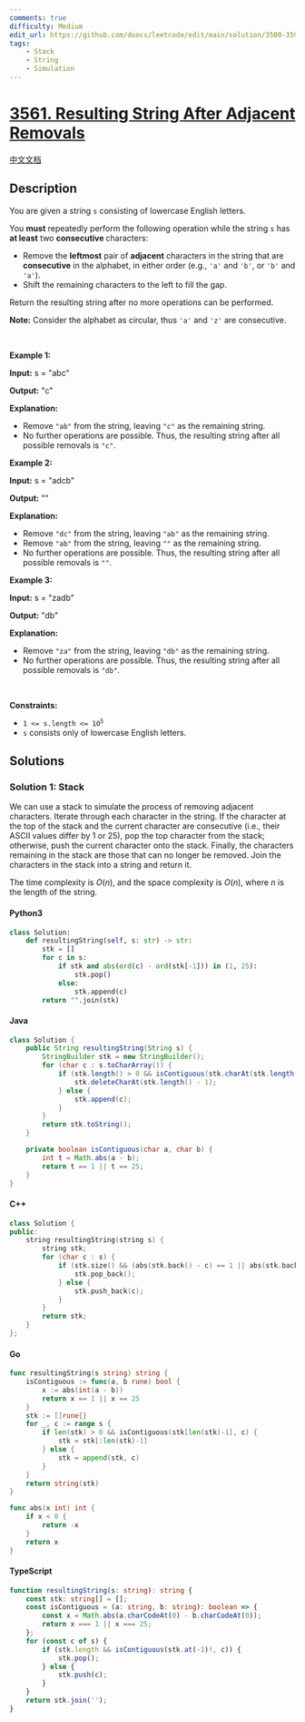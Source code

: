 ```yaml
---
comments: true
difficulty: Medium
edit_url: https://github.com/doocs/leetcode/edit/main/solution/3500-3599/3561.Resulting%20String%20After%20Adjacent%20Removals/README_EN.md
tags:
    - Stack
    - String
    - Simulation
---
```


<!-- problem:start -->

# [3561. Resulting String After Adjacent Removals](https://leetcode.com/problems/resulting-string-after-adjacent-removals)

[中文文档](/solution/3500-3599/3561.Resulting%20String%20After%20Adjacent%20Removals/README.md)

## Description

<!-- description:start -->

<p>You are given a string <code>s</code> consisting of lowercase English letters.</p>

<p>You <strong>must</strong> repeatedly perform the following operation while the string <code>s</code> has <strong>at least</strong> two <strong>consecutive </strong>characters:</p>

<ul>
	<li>Remove the <strong>leftmost</strong> pair of <strong>adjacent</strong> characters in the string that are <strong>consecutive</strong> in the alphabet, in either order (e.g., <code>&#39;a&#39;</code> and <code>&#39;b&#39;</code>, or <code>&#39;b&#39;</code> and <code>&#39;a&#39;</code>).</li>
	<li>Shift the remaining characters to the left to fill the gap.</li>
</ul>

<p>Return the resulting string after no more operations can be performed.</p>

<p><strong>Note:</strong> Consider the alphabet as circular, thus <code>&#39;a&#39;</code> and <code>&#39;z&#39;</code> are consecutive.</p>

<p>&nbsp;</p>
<p><strong class="example">Example 1:</strong></p>

<div class="example-block">
<p><strong>Input:</strong> <span class="example-io">s = &quot;abc&quot;</span></p>

<p><strong>Output:</strong> <span class="example-io">&quot;c&quot;</span></p>

<p><strong>Explanation:</strong></p>

<ul>
	<li>Remove <code>&quot;ab&quot;</code> from the string, leaving <code>&quot;c&quot;</code> as the remaining string.</li>
	<li>No further operations are possible. Thus, the resulting string after all possible removals is <code>&quot;c&quot;</code>.</li>
</ul>
</div>

<p><strong class="example">Example 2:</strong></p>

<div class="example-block">
<p><strong>Input:</strong> <span class="example-io">s = &quot;adcb&quot;</span></p>

<p><strong>Output:</strong> <span class="example-io">&quot;&quot;</span></p>

<p><strong>Explanation:</strong></p>

<ul>
	<li>Remove <code>&quot;dc&quot;</code> from the string, leaving <code>&quot;ab&quot;</code> as the remaining string.</li>
	<li>Remove <code>&quot;ab&quot;</code> from the string, leaving <code>&quot;&quot;</code> as the remaining string.</li>
	<li>No further operations are possible. Thus, the resulting string after all possible removals is <code>&quot;&quot;</code>.</li>
</ul>
</div>

<p><strong class="example">Example 3:</strong></p>

<div class="example-block">
<p><strong>Input:</strong> <span class="example-io">s = &quot;zadb&quot;</span></p>

<p><strong>Output:</strong> <span class="example-io">&quot;db&quot;</span></p>

<p><strong>Explanation:</strong></p>

<ul>
	<li>Remove <code>&quot;za&quot;</code> from the string, leaving <code>&quot;db&quot;</code> as the remaining string.</li>
	<li>No further operations are possible. Thus, the resulting string after all possible removals is <code>&quot;db&quot;</code>.</li>
</ul>
</div>

<p>&nbsp;</p>
<p><strong>Constraints:</strong></p>

<ul>
	<li><code>1 &lt;= s.length &lt;= 10<sup>5</sup></code></li>
	<li><code>s</code> consists only of lowercase English letters.</li>
</ul>

<!-- description:end -->

## Solutions

<!-- solution:start -->

### Solution 1: Stack

We can use a stack to simulate the process of removing adjacent characters. Iterate through each character in the string. If the character at the top of the stack and the current character are consecutive (i.e., their ASCII values differ by 1 or 25), pop the top character from the stack; otherwise, push the current character onto the stack. Finally, the characters remaining in the stack are those that can no longer be removed. Join the characters in the stack into a string and return it.

The time complexity is $O(n)$, and the space complexity is $O(n)$, where $n$ is the length of the string.

<!-- tabs:start -->

#### Python3

```python
class Solution:
    def resultingString(self, s: str) -> str:
        stk = []
        for c in s:
            if stk and abs(ord(c) - ord(stk[-1])) in (1, 25):
                stk.pop()
            else:
                stk.append(c)
        return "".join(stk)
```

#### Java

```java
class Solution {
    public String resultingString(String s) {
        StringBuilder stk = new StringBuilder();
        for (char c : s.toCharArray()) {
            if (stk.length() > 0 && isContiguous(stk.charAt(stk.length() - 1), c)) {
                stk.deleteCharAt(stk.length() - 1);
            } else {
                stk.append(c);
            }
        }
        return stk.toString();
    }

    private boolean isContiguous(char a, char b) {
        int t = Math.abs(a - b);
        return t == 1 || t == 25;
    }
}
```

#### C++

```cpp
class Solution {
public:
    string resultingString(string s) {
        string stk;
        for (char c : s) {
            if (stk.size() && (abs(stk.back() - c) == 1 || abs(stk.back() - c) == 25)) {
                stk.pop_back();
            } else {
                stk.push_back(c);
            }
        }
        return stk;
    }
};
```

#### Go

```go
func resultingString(s string) string {
	isContiguous := func(a, b rune) bool {
		x := abs(int(a - b))
		return x == 1 || x == 25
	}
	stk := []rune{}
	for _, c := range s {
		if len(stk) > 0 && isContiguous(stk[len(stk)-1], c) {
			stk = stk[:len(stk)-1]
		} else {
			stk = append(stk, c)
		}
	}
	return string(stk)
}

func abs(x int) int {
	if x < 0 {
		return -x
	}
	return x
}
```

#### TypeScript

```ts
function resultingString(s: string): string {
    const stk: string[] = [];
    const isContiguous = (a: string, b: string): boolean => {
        const x = Math.abs(a.charCodeAt(0) - b.charCodeAt(0));
        return x === 1 || x === 25;
    };
    for (const c of s) {
        if (stk.length && isContiguous(stk.at(-1)!, c)) {
            stk.pop();
        } else {
            stk.push(c);
        }
    }
    return stk.join('');
}
```

<!-- tabs:end -->

<!-- solution:end -->

<!-- problem:end -->
